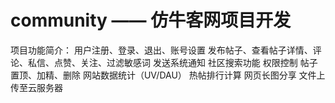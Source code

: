 # community —— 仿牛客网项目开发
项目功能简介：
用户注册、登录、退出、账号设置
发布帖子、查看帖子详情、评论、私信、点赞、关注、过滤敏感词
发送系统通知
社区搜索功能
权限控制
帖子置顶、加精、删除
网站数据统计（UV/DAU）
热帖排行计算
网页长图分享
文件上传至云服务器
